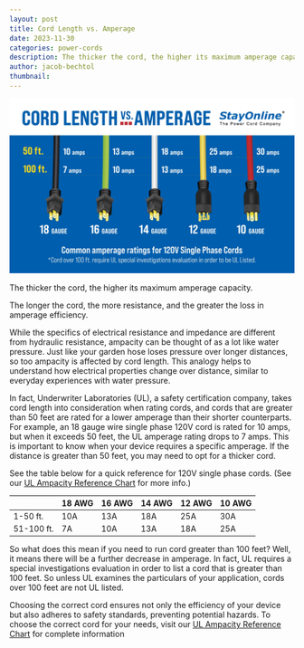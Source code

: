 ```yaml
---
layout: post
title: Cord Length vs. Amperage
date: 2023-11-30
categories: power-cords
description: The thicker the cord, the higher its maximum amperage capacity. The longer the cord, the more resistance, and the greater the loss in amperage efficiency.
author: jacob-bechtol
thumbnail:
---
```

![Cord Length vs. Amperage](/assets/images/posts/cord-length-vs-amperage.jpg "Cord Length vs. Amperage")

The thicker the cord, the higher its maximum amperage capacity.

The longer the cord, the more resistance, and the greater the loss in amperage efficiency.

While the specifics of electrical resistance and impedance are different from hydraulic resistance, ampacity can be thought of as a lot like water pressure. Just like your garden hose loses pressure over longer distances, so too ampacity is affected by cord length. This analogy helps to understand how electrical properties change over distance, similar to everyday experiences with water pressure.

In fact, Underwriter Laboratories (UL), a safety certification company, takes cord length into consideration when rating cords, and cords that are greater than 50 feet are rated for a lower amperage than their shorter counterparts. For example, an 18 gauge wire single phase 120V cord is rated for 10 amps, but when it exceeds 50 feet, the UL amperage rating drops to 7 amps. This is important to know when your device requires a specific amperage. If the distance is greater than 50 feet, you may need to opt for a thicker cord.

See the table below for a quick reference for 120V single phase cords. (See our [UL Ampacity Reference Chart](https://www.stayonline.com/product-resources/reference-circuit-ampacity.asp) for more info.)

||18 AWG|16 AWG|14 AWG|12 AWG|10 AWG|
|---|---|---|---|---|---|
|1-50 ft.|10A|13A|18A|25A|30A|
|51-100 ft.|7A|10A|13A|18A|25A|

So what does this mean if you need to run cord greater than 100 feet? Well, it means there will be a further decrease in amperage. In fact, UL requires a special investigations evaluation in order to list a cord that is greater than 100 feet. So unless UL examines the particulars of your application, cords over 100 feet are not UL listed.

Choosing the correct cord ensures not only the efficiency of your device but also adheres to safety standards, preventing potential hazards. To choose the correct cord for your needs, visit our [UL Ampacity Reference Chart](https://www.stayonline.com/product-resources/reference-circuit-ampacity.asp) for complete information